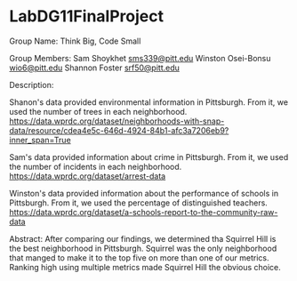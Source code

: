 # LabDG11FinalProject
Group Name: Think Big, Code Small

Group Members:
	Sam Shoykhet sms339@pitt.edu
	Winston Osei-Bonsu wio6@pitt.edu
	Shannon Foster srf50@pitt.edu

Description: 

Shanon's data  provided environmental information in Pittsburgh. From it, we used the number of trees in
each neighborhood.
https://data.wprdc.org/dataset/neighborhoods-with-snap-data/resource/cdea4e5c-646d-4924-84b1-afc3a7206eb9?inner_span=True

Sam's data provided information about crime in Pittsburgh. From it, we used the number of incidents in each neighborhood. 
https://data.wprdc.org/dataset/arrest-data

Winston's data provided information about the performance of schools in Pittsburgh. From it, we used the percentage of
distinguished teachers. 
https://data.wprdc.org/dataset/a-schools-report-to-the-community-raw-data

Abstract: After comparing our findings, we determined tha Squirrel Hill is the best neighborhood in Pittsburgh. Squirrel
was the only neighborhood that manged to make it to the top five on more than one of our metrics. Ranking high using
multiple metrics made Squirrel Hill the obvious choice. 
